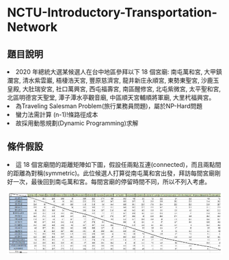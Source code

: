 # NCTU-Introductory-Transportation-Network

## 題目說明
<li>2020 年總統大選某候選人在台中地區參拜以下 18 個宮廟: 
南屯萬和宮, 大甲鎮瀾宮, 清水紫雲巖, 梧棲浩天宮, 豐原慈濟宮, 龍井新庄永順宮, 東勢東聖宮, 沙鹿玉皇殿, 大肚瑞安宮, 社口萬興宮, 西屯福壽宮, 南區醒修宮, 北屯紫微宮,  太平聖和宮, 北區明德宮天聖堂, 潭子潭水亭觀音廟, 中區順天宮輔順將軍廟, 大里杙福興宮。</li>

<li>為Traveling Salesman Problem(旅行業務員問題)，屬於NP-Hard問題</li>
<li>蠻力法需計算 (n-1)!條路徑成本</li>
<li>故採用動態規劃(Dynamic Programming)求解</li>


## 條件假設
<li>這 18 個宮廟間的距離矩陣如下圖，假設任兩點互連(connected)，而且兩點間的距離為對稱(symmetric)。此位候選人打算從南屯萬和宮出發，拜訪每間宮廟剛好一次，最後回到南屯萬和宮。每間宮廟的停留時間不同，所以不列入考慮。 </li>


![image](distance.PNG)
